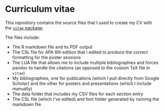 # Curriculum vitae
This repository contains the source files that I used to create my CV with the [`vitae` package](https://github.com/mitchelloharawild/vitae).

The files include:
- The R markdown file and its PDF output
- The CSL file for APA 6th edition that I edited to produce the correct formatting for the poster sessions
- The LUA file that allows me to include multiple bibliographies and forces pandoc to handle the citations (as opposed to the custom TeX file in `vitae`)
- My bibliographies, one for publications (which I pull directly from Google Scholar) and the other for posters and presentations (which I include manually)
- The data folder that includes my CSV files for each section entry
- The CSL file (which I've edited) and font folder generated by running the markdown file
